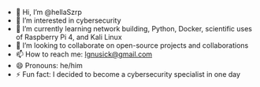 - 👋 Hi, I’m @hellaSzrp
- 👀 I’m interested in cybersecurity
- 🌱 I’m currently learning network building, Python, Docker, scientific uses of Raspberry Pi 4, and Kali Linux
- 💞️ I’m looking to collaborate on open-source projects and collaborations
- 📫 How to reach me: lgnusick@gmail.com
- 😄 Pronouns: he/him
- ⚡ Fun fact: I decided to become a cybersecurity specialist in one day

<!---
hellaSzrp/hellaSzrp is a ✨ special ✨ repository because its `README.md` (this file) appears on your GitHub profile.
You can click the Preview link to take a look at your changes.
--->
